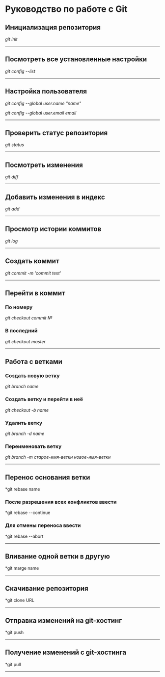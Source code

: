 # Руководство по работе с Git

## Инициализация репозитория
*git init*

---

## Посмотреть все установленные настройки 
*git config --list*

---

## Настройка пользователя
*git config --global user.name "name"*

*git config --global user.email email*

---

## Проверить статус репозитория 
*git status*

---

## Посмотреть изменения 
*git diff*

---

## Добавить изменения в индекс 
*git add*

---

## Просмотр истории коммитов
*git log*

---

## Создать коммит
*git commit -m 'commit text'*

---

## Перейти в коммит
### По номеру
*git checkout commit №*
### В последний
*git checkout master*

---

## Работа с ветками
### Создать новую ветку
*git branch name*
### Создать ветку и перейти в неё
*git checkout -b name*
### Удалить ветку
*git branch -d name*
### Переименовать ветку
*git branch -m старое-имя-ветки новое-имя-ветки*

---

## Перенос основания ветки
*git rebase name
### После разрешения всех конфликтов ввести 
*git rebase --continue
### Для отмены переноса ввести
*git rebase --abort

---

## Вливание одной ветки в другую
*git marge name

---

## Скачивание репозитория
*git clone URL

---

## Отправка изменений на git-хостинг
*git push

---

## Получение изменений с git-хостинга
*git pull

---
